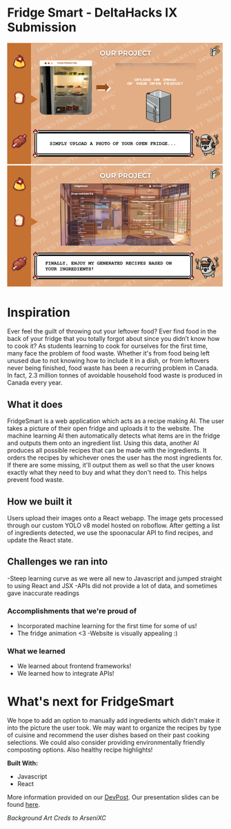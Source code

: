 # Fridge Smart - DeltaHacks IX Submission

<img src="/src/images/presentation_1.png" width="500"> <img src="/src/images/presentation_2.png" width="500"> 

# Inspiration
Ever feel the guilt of throwing out your leftover food? Ever find food in the back of your fridge that you totally forgot about since you didn’t know how to cook it? As students learning to cook for ourselves for the first time, many face the problem of food waste. Whether it's from food being left unused due to not knowing how to include it in a dish, or from leftovers never being finished, food waste has been a recurring problem in Canada. In fact, 2.3 million tonnes of avoidable household food waste is produced in Canada every year.

## What it does
FridgeSmart is a web application which acts as a recipe making AI. The user takes a picture of their open fridge and uploads it to the website. The machine learning AI then automatically detects what items are in the fridge and outputs them onto an ingredient list. Using this data, another AI produces all possible recipes that can be made with the ingredients. It orders the recipes by whichever ones the user has the most ingredients for. If there are some missing, it'll output them as well so that the user knows exactly what they need to buy and what they don't need to. This helps prevent food waste.

## How we built it
Users upload their images onto a React webapp. The image gets processed through our custom YOLO v8 model hosted on roboflow. After getting a list of ingredients detected, we use the spoonacular API to find recipes, and update the React state.

## Challenges we ran into
-Steep learning curve as we were all new to Javascript and jumped straight to using React and JSX -APIs did not provide a lot of data, and sometimes gave inaccurate readings

### Accomplishments that we're proud of
- Incorporated machine learning for the first time for some of us! 
- The fridge animation <3 -Website is visually appealing :)

### What we learned
- We learned about frontend frameworks!
- We learned how to integrate APIs!

# What's next for FridgeSmart
We hope to add an option to manually add ingredients which didn't make it into the picture the user took. We may want to organize the recipes by type of cuisine and recommend the user dishes based on their past cooking selections. We could also consider providing environmentally friendly composting options. Also healthy recipe highlights!

__Built With:__
- Javascript
- React

More information provided on our [DevPost](https://devpost.com/software/fridgesmart).
Our presentation slides can be found [here](https://docs.google.com/presentation/d/10Ds7oKdDYMz2oKDj0MpJ8OjkEwE8MajuWW2J3WLEeVo/edit?usp=sharing).

*Background Art Creds to ArseniXC*
